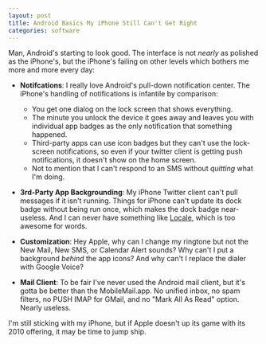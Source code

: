 ```yaml
---
layout: post
title: Android Basics My iPhone Still Can't Get Right
categories: software
---
```


Man, Android's starting to look good. The interface is not *nearly* as polished as the iPhone's, but the iPhone's failing on other levels which bothers me more and more every day:

* **Notifcations**: I really love Android's pull-down notification center. The iPhone's handling of notifications is infantile by comparison:

	* You get one dialog on the lock screen that shows everything.
	* The minute you unlock the device it goes away and leaves you with individual app badges as the only notification that something happened.
	* Third-party apps can use icon badges but they can't use the lock-screen notifications, so even if your twitter client is getting push notifications, it doesn't show on the home screen.
	* Not to mention that I can't respond to an SMS without *quitting* what I'm doing.

* **3rd-Party App Backgrounding**: My iPhone Twitter client can't pull messages if it isn't running.  Things for iPhone can't update its dock badge without being run once, which makes the dock badge near-useless.  And I can never have something like [Locale](http://www.twofortyfouram.com/), which is too awesome for words.

* **Customization**: Hey Apple, why can I change my ringtone but not the New Mail, New SMS, or Calendar Alert sounds? Why can't I put a background *behind* the app icons? And why can't I replace the dialer with Google Voice?

* **Mail Client**: To be fair I've never used the Android mail client, but it's gotta be better than the MobileMail.app. No unified inbox, no spam filters, no PUSH IMAP for GMail, and no "Mark All As Read" option. Nearly useless.

I'm still sticking with my iPhone, but if Apple doesn't up its game with its 2010 offering, it may be time to jump ship.

